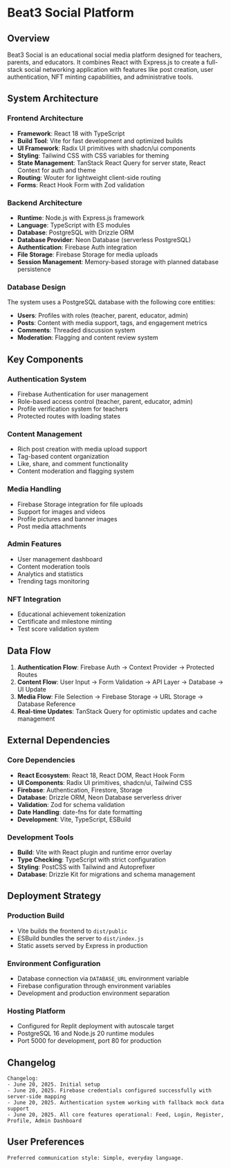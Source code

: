 # Beat3 Social Platform

## Overview

Beat3 Social is an educational social media platform designed for teachers, parents, and educators. It combines React with Express.js to create a full-stack social networking application with features like post creation, user authentication, NFT minting capabilities, and administrative tools.

## System Architecture

### Frontend Architecture
- **Framework**: React 18 with TypeScript
- **Build Tool**: Vite for fast development and optimized builds
- **UI Framework**: Radix UI primitives with shadcn/ui components
- **Styling**: Tailwind CSS with CSS variables for theming
- **State Management**: TanStack React Query for server state, React Context for auth and theme
- **Routing**: Wouter for lightweight client-side routing
- **Forms**: React Hook Form with Zod validation

### Backend Architecture
- **Runtime**: Node.js with Express.js framework
- **Language**: TypeScript with ES modules
- **Database**: PostgreSQL with Drizzle ORM
- **Database Provider**: Neon Database (serverless PostgreSQL)
- **Authentication**: Firebase Auth integration
- **File Storage**: Firebase Storage for media uploads
- **Session Management**: Memory-based storage with planned database persistence

### Database Design
The system uses a PostgreSQL database with the following core entities:
- **Users**: Profiles with roles (teacher, parent, educator, admin)
- **Posts**: Content with media support, tags, and engagement metrics
- **Comments**: Threaded discussion system
- **Moderation**: Flagging and content review system

## Key Components

### Authentication System
- Firebase Authentication for user management
- Role-based access control (teacher, parent, educator, admin)
- Profile verification system for teachers
- Protected routes with loading states

### Content Management
- Rich post creation with media upload support
- Tag-based content organization
- Like, share, and comment functionality
- Content moderation and flagging system

### Media Handling
- Firebase Storage integration for file uploads
- Support for images and videos
- Profile pictures and banner images
- Post media attachments

### Admin Features
- User management dashboard
- Content moderation tools
- Analytics and statistics
- Trending tags monitoring

### NFT Integration
- Educational achievement tokenization
- Certificate and milestone minting
- Test score validation system

## Data Flow

1. **Authentication Flow**: Firebase Auth → Context Provider → Protected Routes
2. **Content Flow**: User Input → Form Validation → API Layer → Database → UI Update
3. **Media Flow**: File Selection → Firebase Storage → URL Storage → Database Reference
4. **Real-time Updates**: TanStack Query for optimistic updates and cache management

## External Dependencies

### Core Dependencies
- **React Ecosystem**: React 18, React DOM, React Hook Form
- **UI Components**: Radix UI primitives, shadcn/ui, Tailwind CSS
- **Firebase**: Authentication, Firestore, Storage
- **Database**: Drizzle ORM, Neon Database serverless driver
- **Validation**: Zod for schema validation
- **Date Handling**: date-fns for date formatting
- **Development**: Vite, TypeScript, ESBuild

### Development Tools
- **Build**: Vite with React plugin and runtime error overlay
- **Type Checking**: TypeScript with strict configuration
- **Styling**: PostCSS with Tailwind and Autoprefixer
- **Database**: Drizzle Kit for migrations and schema management

## Deployment Strategy

### Production Build
- Vite builds the frontend to `dist/public`
- ESBuild bundles the server to `dist/index.js`
- Static assets served by Express in production

### Environment Configuration
- Database connection via `DATABASE_URL` environment variable
- Firebase configuration through environment variables
- Development and production environment separation

### Hosting Platform
- Configured for Replit deployment with autoscale target
- PostgreSQL 16 and Node.js 20 runtime modules
- Port 5000 for development, port 80 for production

## Changelog

```
Changelog:
- June 20, 2025. Initial setup
- June 20, 2025. Firebase credentials configured successfully with server-side mapping
- June 20, 2025. Authentication system working with fallback mock data support
- June 20, 2025. All core features operational: Feed, Login, Register, Profile, Admin Dashboard
```

## User Preferences

```
Preferred communication style: Simple, everyday language.
```